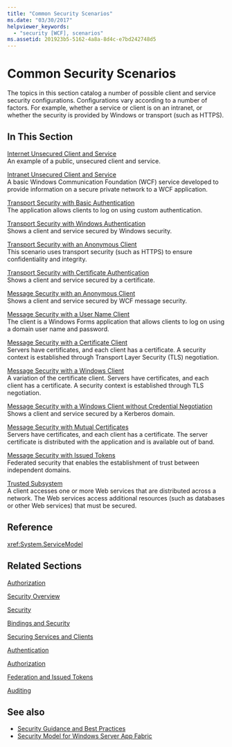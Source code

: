 ```yaml
---
title: "Common Security Scenarios"
ms.date: "03/30/2017"
helpviewer_keywords: 
  - "security [WCF], scenarios"
ms.assetid: 201923b5-5162-4a8a-8d4c-e7bd242748d5
---
```

# Common Security Scenarios

The topics in this section catalog a number of possible client and service security configurations. Configurations vary according to a number of factors. For example, whether a service or client is on an intranet, or whether the security is provided by Windows or transport (such as HTTPS).  
  
## In This Section  

 [Internet Unsecured Client and Service](internet-unsecured-client-and-service.md)  
 An example of a public, unsecured client and service.  
  
 [Intranet Unsecured Client and Service](intranet-unsecured-client-and-service.md)  
 A basic Windows Communication Foundation (WCF) service developed to provide information on a secure private network to a WCF application.  
  
 [Transport Security with Basic Authentication](transport-security-with-basic-authentication.md)  
 The application allows clients to log on using custom authentication.  
  
 [Transport Security with Windows Authentication](transport-security-with-windows-authentication.md)  
 Shows a client and service secured by Windows security.  
  
 [Transport Security with an Anonymous Client](transport-security-with-an-anonymous-client.md)  
 This scenario uses transport security (such as HTTPS) to ensure confidentiality and integrity.  
  
 [Transport Security with Certificate Authentication](transport-security-with-certificate-authentication.md)  
 Shows a client and service secured by a certificate.  
  
 [Message Security with an Anonymous Client](message-security-with-an-anonymous-client.md)  
 Shows a client and service secured by WCF message security.  
  
 [Message Security with a User Name Client](message-security-with-a-user-name-client.md)  
 The client is a Windows Forms application that allows clients to log on using a domain user name and password.  
  
 [Message Security with a Certificate Client](message-security-with-a-certificate-client.md)  
 Servers have certificates, and each client has a certificate. A security context is established through Transport Layer Security (TLS) negotiation.  
  
 [Message Security with a Windows Client](message-security-with-a-windows-client.md)  
 A variation of the certificate client. Servers have certificates, and each client has a certificate. A security context is established through TLS negotiation.  
  
 [Message Security with a Windows Client without Credential Negotiation](message-security-with-a-windows-client-without-credential-negotiation.md)  
 Shows a client and service secured by a Kerberos domain.  
  
 [Message Security with Mutual Certificates](message-security-with-mutual-certificates.md)  
 Servers have certificates, and each client has a certificate. The server certificate is distributed with the application and is available out of band.  
  
 [Message Security with Issued Tokens](message-security-with-issued-tokens.md)  
 Federated security that enables the establishment of trust between independent domains.  
  
 [Trusted Subsystem](trusted-subsystem.md)  
 A client accesses one or more Web services that are distributed across a network. The Web services access additional resources (such as databases or other Web services) that must be secured.  
  
## Reference  

 <xref:System.ServiceModel>  
  
## Related Sections  

 [Authorization](authorization-in-wcf.md)  
  
 [Security Overview](security-overview.md)  
  
 [Security](security.md)  
  
 [Bindings and Security](bindings-and-security.md)  
  
 [Securing Services and Clients](securing-services-and-clients.md)  
  
 [Authentication](authentication-in-wcf.md)  
  
 [Authorization](authorization-in-wcf.md)  
  
 [Federation and Issued Tokens](federation-and-issued-tokens.md)  
  
 [Auditing](auditing-security-events.md)  
  
## See also

- [Security Guidance and Best Practices](security-guidance-and-best-practices.md)
- [Security Model for Windows Server App Fabric](/previous-versions/appfabric/ee677202(v=azure.10))

